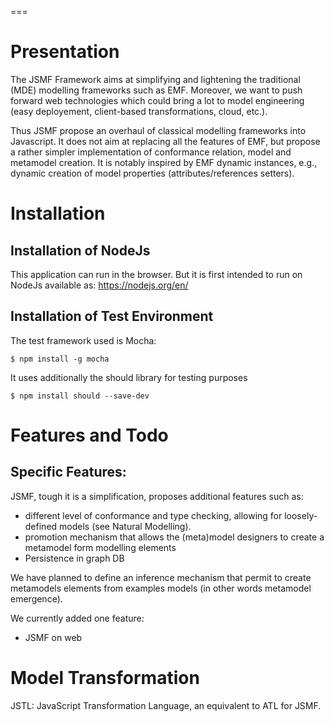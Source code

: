===
# Presentation

The JSMF Framework aims at simplifying and lightening the traditional (MDE)
modelling frameworks such as EMF.
Moreover, we want to push forward web technologies which could bring a lot to
model engineering (easy deployement, client-based transformations, cloud, etc.).

Thus JSMF propose an overhaul of classical modelling frameworks into Javascript.
It does not aim at replacing all the features of EMF, but propose a rather 
simpler implementation of conformance relation, model and metamodel creation.
It is notably inspired by EMF dynamic instances, e.g., dynamic creation of model
properties (attributes/references setters).



# Installation

## Installation of NodeJs
This application can run in the browser. 
But it is first intended to run on NodeJs available as:
https://nodejs.org/en/ 

## Installation of Test Environment
The test framework used is Mocha:

    $ npm install -g mocha

It uses additionally the should library for testing purposes

    $ npm install should --save-dev

# Features and Todo

## Specific Features:
JSMF, tough it is a simplification, proposes additional features such as:
- different level of conformance and type checking, allowing for loosely-defined
models (see Natural Modelling).
- promotion mechanism that allows the (meta)model designers to create a 
metamodel form modelling elements
- Persistence in graph DB

We have planned to define an inference mechanism that permit to create 
metamodels elements from examples models (in other words metamodel emergence).

We currently added one feature:
- JSMF on web

# Model Transformation
JSTL: JavaScript Transformation Language, an equivalent to ATL for JSMF.

